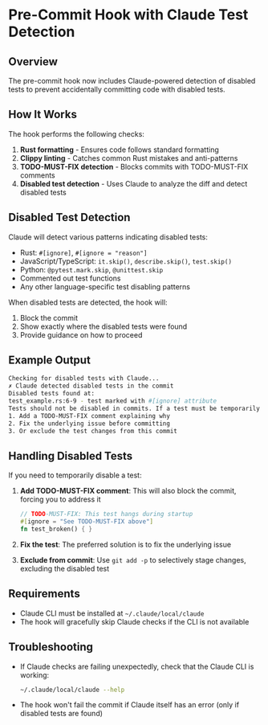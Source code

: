# Pre-Commit Hook with Claude Test Detection

## Overview

The pre-commit hook now includes Claude-powered detection of disabled tests to prevent accidentally committing code with disabled tests.

## How It Works

The hook performs the following checks:
1. **Rust formatting** - Ensures code follows standard formatting
2. **Clippy linting** - Catches common Rust mistakes and anti-patterns
3. **TODO-MUST-FIX detection** - Blocks commits with TODO-MUST-FIX comments
4. **Disabled test detection** - Uses Claude to analyze the diff and detect disabled tests

## Disabled Test Detection

Claude will detect various patterns indicating disabled tests:
- Rust: `#[ignore]`, `#[ignore = "reason"]`
- JavaScript/TypeScript: `it.skip()`, `describe.skip()`, `test.skip()`
- Python: `@pytest.mark.skip`, `@unittest.skip`
- Commented out test functions
- Any other language-specific test disabling patterns

When disabled tests are detected, the hook will:
1. Block the commit
2. Show exactly where the disabled tests were found
3. Provide guidance on how to proceed

## Example Output

```bash
Checking for disabled tests with Claude...
✗ Claude detected disabled tests in the commit
Disabled tests found at:
test_example.rs:6-9 - test marked with #[ignore] attribute
Tests should not be disabled in commits. If a test must be temporarily disabled:
1. Add a TODO-MUST-FIX comment explaining why
2. Fix the underlying issue before committing
3. Or exclude the test changes from this commit
```

## Handling Disabled Tests

If you need to temporarily disable a test:

1. **Add TODO-MUST-FIX comment**: This will also block the commit, forcing you to address it
   ```rust
   // TODO-MUST-FIX: This test hangs during startup
   #[ignore = "See TODO-MUST-FIX above"]
   fn test_broken() { }
   ```

2. **Fix the test**: The preferred solution is to fix the underlying issue

3. **Exclude from commit**: Use `git add -p` to selectively stage changes, excluding the disabled test

## Requirements

- Claude CLI must be installed at `~/.claude/local/claude`
- The hook will gracefully skip Claude checks if the CLI is not available

## Troubleshooting

- If Claude checks are failing unexpectedly, check that the Claude CLI is working:
  ```bash
  ~/.claude/local/claude --help
  ```
- The hook won't fail the commit if Claude itself has an error (only if disabled tests are found)